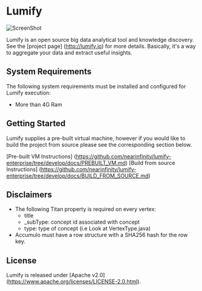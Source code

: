 # Lumify

![ScreenShot](https://github.com/nearinfinity/lumify-enterprise/tree/develop/docs/web/src/main/webapp/img/lumify-icon.png)

Lumify is an open source big data analytical tool and knowledge discovery. See the [project page] (http://lumify.io) for more details. Basically, it's a way to aggregate your data and extract useful insights.

## System Requirements

The following system requirements must be installed and configured for Lumify execution:
* More than 4G Ram

## Getting Started

Lumify supplies a pre-built virtual machine, however if you would like to build the project from source please see the corresponding section below.

[Pre-built VM Instructions] (https://github.com/nearinfinity/lumify-enterprise/tree/develop/docs/PREBUILT_VM.md)
[Build from source Instructions] (https://github.com/nearinfinity/lumify-enterprise/tree/develop/docs/BUILD_FROM_SOURCE.md)

## Disclaimers
* The following Titan property is required on every vertex:
    * title
    * _subType: concept id associated with concept
    * type: type of concept (i.e Look at VertexType.java)
* Accumulo must have a row structure with a SHA256 hash for the row key.

## License

Lumify is released under [Apache v2.0] (https://www.apache.org/licenses/LICENSE-2.0.html).